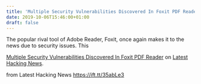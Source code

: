 ```yaml
---
title: 'Multiple Security Vulnerabilities Discovered In Foxit PDF Reader'
date: 2019-10-06T15:46:00+01:00
draft: false
---
```


The popular rival tool of Adobe Reader, Foxit, once again makes it to the news due to security issues. This

[Multiple Security Vulnerabilities Discovered In Foxit PDF Reader](https://latesthackingnews.com/2019/10/06/multiple-security-vulnerabilities-discovered-in-foxit-pdf-reader/) on [Latest Hacking News](https://latesthackingnews.com).

  
  
from Latest Hacking News https://ift.tt/35abLe3